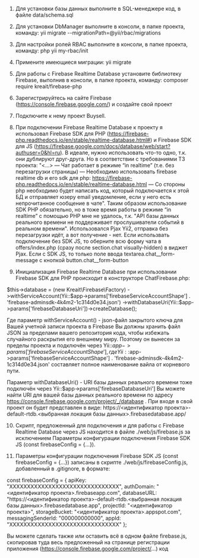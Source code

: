 1) Для установки базы данных выполните в SQL-менеджере код, в файле data/schema.sql

2) Для установки DbManager выполните в консоли, в папке проекта, команду: yii migrate --migrationPath=@yii/rbac/migrations

3) Для настройки ролей RBAC выполните в консоли, в папке проекта, команду: php yii my-rbac/init

4) Примените имеющиеся миграции: yii migrate

5) Для работы с Firebase Realtime Database установите библиотеку Firebase, выполнив в консоли, в папке проекта, команду: composer require kreait/firebase-php

6) Зарегистрируйтесь на сайте Firebase (https://console.firebase.google.com/) и создайте свой проект

7) Подключите к нему проект Buysell.

8) При подключении Firebase Realtime Database к проекту я использовал Firebase SDK для PHP (https://firebase-php.readthedocs.io/en/stable/realtime-database.html#) и Firebase SDK для JS (https://firebase.google.com/docs/database/web/start?authuser=0&hl=ru).
В идеале, нужно использовать что-то одно, т.к. они дублируют друг-друга. Но в соответствии с требованиями ТЗ проекта:
"<...>
— Чат работает в режиме “in realtime” (т.е. без перезагрузки страницы)
— Необходимо использовать firebase realtime db и его sdk для php: https://firebase-php.readthedocs.io/en/stable/realtime-database.html
— Со стороны php необходимо будет написать код, который подключается к этой БД и отправляет юзеру email уведомление, если у него есть непрочитанное сообщение в чате". Таким образом использование SDK PHP обязательно, но в тоже время работы в режиме “in realtime” с помощью PHP мне не удалось, т.к. "API базы данных реального времени не поддерживает прослушиватели событий в реальном времени". Использовался Pjax Yii2, отправка без перезагрузки идёт, а вот получение - нет.
Если использвать подключение без SDK JS, то оберните всю форму чата в offers/index.php (сразу после section.chat visually-hidden) в виджет Pjax. Если с SDK JS, то только поле ввода textarea.chat__form-message с кнопкой button.chat__form-button

9) Инициализация Firebase Realtime Database при использовании Firebase SDK для PHP происходит в конструкторе ChatFirebase.php:

$this->database = (new Kreait\Firebase\Factory)
      ->withServiceAccount(Yii::$app->params['firebaseServiceAccountShape'] . 'firebase-adminsdk-4k4m2-1c314d0e34.json')
      ->withDatabaseUri(Yii::$app->params['firebaseDatabaseUri'])->createDatabase();

Где параметр withServiceAccount() - json-файл закрытого ключа для Вашей учетной записи проекта в Firebase
Вы должны хранить файл JSON за пределами вашего репозитория кода, чтобы избежать случайного раскрытия его внешнему миру. Поэтому он вынесен за пределы проекта и подключён через Yii::$app->params['firebaseServiceAccountShape'], где Yii::$app->params['firebaseServiceAccountShape'] . 'firebase-adminsdk-4k4m2-1c314d0e34.json' составляет полное наименование вайла от корневого пути.

Параметр withDatabaseUri() - URI базы данных реального времени тоже подключён через Yii::$app->params['firebaseDatabaseUri']
Вы можете найти URI для вашей базы данных реального времени по адресу https://console.firebase.google.com/project/_/database . При входе в свой проект он будет представлен в виде:
https://<идентификатор проекта>-default-rtdb.<выбранная локация базы данных>.firebasedatabase.app/

10) Скрипт, предложенный для подключения и для работы с Firebase Realtime Database через JS находится в файле ./web/js/firebase.js за исключением Параметры конфигурации подключения Firebase SDK JS (const firebaseConfig = {...}).

9) Параметры конфигурации подключения Firebase SDK JS (const firebaseConfig = {...}) записаны в скрипте ./web/js/firebaseConfig.js, добавленный в .gitignore, в формате:

const firebaseConfig = {
  apiKey: "ХХХХХХХХХХХХХХХХХХХХХХХХХХХХХХХ",
  authDomain: "<идентификатор проекта>.firebaseapp.com",
  databaseURL: "https://<идентификатор проекта>-default-rtdb.<выбранная локация базы данных>.firebasedatabase.app",
  projectId: "<идентификатор проекта>",
  storageBucket: "<идентификатор проекта>.appspot.com",
  messagingSenderId: "000000000000",
  appId: "ХХХХХХХХХХХХХХХХХХХХХХХХХХХХХХХ"
};

Вы можете сделать также или оставить всё в одном файле firebase.js, скопировав туда весь предложенный на странице регистрации приложения (https://console.firebase.google.com/project/...) код
